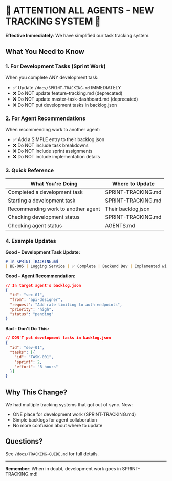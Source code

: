 # 🚨 ATTENTION ALL AGENTS - NEW TRACKING SYSTEM 🚨

**Effective Immediately**: We have simplified our task tracking system.

## What You Need to Know

### 1. For Development Tasks (Sprint Work)
When you complete ANY development task:
- ✅ Update `/docs/SPRINT-TRACKING.md` IMMEDIATELY
- ❌ Do NOT update feature-tracking.md (deprecated)
- ❌ Do NOT update master-task-dashboard.md (deprecated)
- ❌ Do NOT put development tasks in backlog.json

### 2. For Agent Recommendations
When recommending work to another agent:
- ✅ Add a SIMPLE entry to their backlog.json
- ❌ Do NOT include task breakdowns
- ❌ Do NOT include sprint assignments
- ❌ Do NOT include implementation details

### 3. Quick Reference

| What You're Doing | Where to Update |
|-------------------|-----------------|
| Completed a development task | SPRINT-TRACKING.md |
| Starting a development task | SPRINT-TRACKING.md |
| Recommending work to another agent | Their backlog.json |
| Checking development status | SPRINT-TRACKING.md |
| Checking agent status | AGENTS.md |

### 4. Example Updates

**Good - Development Task Update:**
```markdown
# In SPRINT-TRACKING.md
| BE-005 | Logging Service | ✅ Complete | Backend Dev | Implemented with Winston |
```

**Good - Agent Recommendation:**
```json
// In target agent's backlog.json
{
  "id": "sec-01",
  "from": "api-designer",
  "request": "Add rate limiting to auth endpoints",
  "priority": "high",
  "status": "pending"
}
```

**Bad - Don't Do This:**
```json
// DON'T put development tasks in backlog.json
{
  "id": "dev-01",
  "tasks": [{
    "id": "TASK-001",
    "sprint": 2,
    "effort": "8 hours"
  }]
}
```

## Why This Change?

We had multiple tracking systems that got out of sync. Now:
- ONE place for development work (SPRINT-TRACKING.md)
- Simple backlogs for agent collaboration
- No more confusion about where to update

## Questions?

See `/docs/TRACKING-GUIDE.md` for full details.

---

**Remember**: When in doubt, development work goes in SPRINT-TRACKING.md!